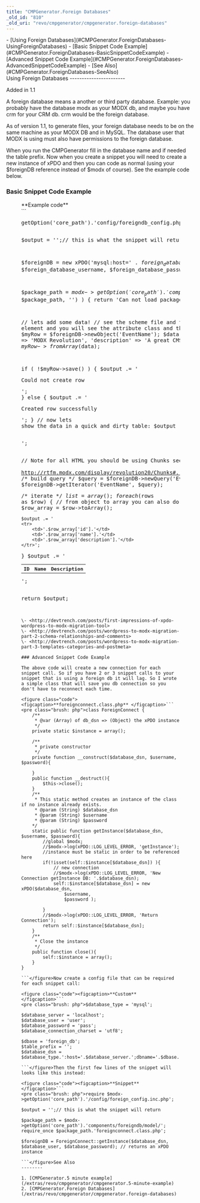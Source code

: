 ```yaml
---
title: "CMPGenerator.Foreign Databases"
_old_id: "810"
_old_uri: "revo/cmpgenerator/cmpgenerator.foreign-databases"
---
```


<div>- [Using Foreign Databases](#CMPGenerator.ForeignDatabases-UsingForeignDatabases)
  - [Basic Snippet Code Example](#CMPGenerator.ForeignDatabases-BasicSnippetCodeExample)
  - [Advanced Snippet Code Example](#CMPGenerator.ForeignDatabases-AdvancedSnippetCodeExample)
- [See Also](#CMPGenerator.ForeignDatabases-SeeAlso)

</div>Using Foreign Databases
-----------------------

Added in 1.1

A foreign database means a another or third party database. Example: you probably have the database modx as your MODX db, and maybe you have crm for your CRM db. crm would be the foreign database.

As of version 1.1, to generate files, your foreign database needs to be on the same machine as your MODX DB and in MySQL. The database user that MODX is using must also have permissions to the foreign database.

When you run the CMPGenerator fill in the database name and if needed the table prefix. Now when you create a snippet you will need to create a new instance of xPDO and then you can code as normal (using your $foreignDB reference instead of $modx of course). See the example code below.

### Basic Snippet Code Example

<figure class="code"><figcaption>**Example code** </figcaption>```
<pre class="brush: php"><?php
require_once $modx->getOption('core_path').'config/foreigndb_config.php';

$output = '';// this is what the snippet will return

$foreignDB = new xPDO('mysql:host=' . $foreign_database_host.';dbname='.$foreign_database_name/*.';charset='.$foreign_database_charset*/,
        $foreign_database_username,
        $foreign_database_password );

$package_path = $modx->getOption('core_path').'components/foreigndb/model/';
// see the scheme file and the xml model element and you will see the attribute package and that must match here
// make sure you set the prefix as empty if you don't use it
if ( !$foreignDB->addPackage('foreigndb', $package_path, '') ) {
    return 'Can not load package';
}

// lets add some data!
// see the scheme file and the xml object element and you will see the attribute class and that must match here
$myRow = $foreignDB->newObject('EventName');
$data = array(
        'name' => 'MODX Revolution',
        'description' => 'A great CMS product...'
    );
$myRow->fromArray($data);

if ( !$myRow->save() ) {
    $output .= '<p>Could not create row</p>';
} else {
    $output .= '<p>Created row successfully</p>';
}
// now lets show the data in a quick and dirty table:
$output .= '
<table>
    <tr>
        <th>ID</th>
        <th>Name</th>
        <th>Description</th>
    </tr>';

// Note for all HTML you should be using Chunks see: <a href="http://rtfm.modx.com/display/revolution20/Chunks#Chunks-ProcessingChunkviatheAPI"> http://rtfm.modx.com/display/revolution20/Chunks#...</a>
/* build query */
$query = $foreignDB->newQuery('EventName');
$rows = $foreignDB->getIterator('EventName', $query);

/* iterate */
$list = array();
foreach ($rows as $row) {
    // from object to array you can also do $row->get('name');
    $row_array = $row->toArray();

    $output .= '
    <tr>
        <td>'.$row_array['id'].'</td>
        <td>'.$row_array['name'].'</td>
        <td>'.$row_array['description'].'</td>
    </tr>';
}
$output .= '
</table>';

return $output;

```</figure>Example of schema and foreign DB from James Ehly   
\- <http://devtrench.com/posts/first-impressions-of-xpdo-wordpress-to-modx-migration-tool>   
\- <http://devtrench.com/posts/wordpress-to-modx-migration-part-2-schema-relationships-and-comments>   
\- <http://devtrench.com/posts/wordpress-to-modx-migration-part-3-templates-categories-and-postmeta>

### Advanced Snippet Code Example

The above code will create a new connection for each snippet call. So if you have 2 or 3 snippet calls to your snippet that is using a foreign db it will lag. So I wrote a simple class that will save you db connection so you don't have to reconnect each time.

<figure class="code"><figcaption>**foreignconnect.class.php** </figcaption>```
<pre class="brush: php">class ForeignConnect {
    /**
     * @var (Array) of db_dsn => (Object) the xPDO instance
     */
    private static $instance = array();
    
    /**
     * private constructor
     */
    private function __construct($database_dsn, $username, $password){
        
    }
    public function __destruct(){
        $this->close();
    }
    /**
     * This static method creates an instance of the class if no instance already exists.
     * @param (String) $database_dsn
     * @param (String) $username
     * @param (String) $password
    */
    static public function getInstance($database_dsn, $username, $password){
        //global $modx;
        //$modx->log(xPDO::LOG_LEVEL_ERROR, 'getInstance');
        //instance must be static in order to be referenced here
        if(!isset(self::$instance[$database_dsn]) ){
            // new connection
            //$modx->log(xPDO::LOG_LEVEL_ERROR, 'New Connection getInstance DB: '.$database_dsn);
            self::$instance[$database_dsn] = new xPDO($database_dsn,
                $username,
                $password );
            
        }
        //$modx->log(xPDO::LOG_LEVEL_ERROR, 'Return Connection');
        return self::$instance[$database_dsn];
    }
    /**
     * Close the instance
     */
    public function close(){
        self::$instance = array();
    }
}

```</figure>Now create a config file that can be required for each snippet call:

<figure class="code"><figcaption>**Custom** </figcaption>```
<pre class="brush: php">$database_type = 'mysql';

$database_server = 'localhost';
$database_user = 'user';
$database_password = 'pass';
$database_connection_charset = 'utf8';

$dbase = 'foreign_db';
$table_prefix = '';
$database_dsn = $database_type.':host='.$database_server.';dbname='.$dbase.';charset='.$database_connection_charset;

```</figure>Then the first few lines of the snippet will looks like this instead:

<figure class="code"><figcaption>**Snippet** </figcaption>```
<pre class="brush: php">require $modx->getOption('core_path').'/config/foreign_config.inc.php';

$output = '';// this is what the snippet will return

$package_path = $modx->getOption('core_path').'components/foreigndb/model/';
require_once $package_path.'foreignconnect.class.php';

$foreignDB = ForeignConnect::getInstance($database_dsn, $database_user, $database_password); // returns an xPDO instance

```</figure>See Also
--------

1. [CMPGenerator.5 minute example](/extras/revo/cmpgenerator/cmpgenerator.5-minute-example)
2. [CMPGenerator.Foreign Databases](/extras/revo/cmpgenerator/cmpgenerator.foreign-databases)